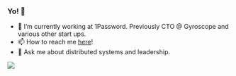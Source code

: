 ### Yo! 👋

<!--
**myusuf3/myusuf3** is a ✨ _special_ ✨ repository because its `README.md` (this file) appears on your GitHub profile.

Here are some ideas to get you started:

- 🔭 I’m currently working on ...
- 🌱 I’m currently learning ...
- 👯 I’m looking to collaborate on ...
- 🤔 I’m looking for help with ...
- 💬 Ask me about ...
- 📫 How to reach me: ...
- 😄 Pronouns: ...
- ⚡ Fun fact: ...
-->

- 🔭 I’m currently working at 1Password. Previously CTO @ Gyroscope and various other start ups. 
- 📫 How to reach me [here](https://twitter.com/myusuf3)!
- 💬 Ask me about distributed systems and leadership. 

![](https://api.time.com/wp-content/uploads/2018/06/muhammad-ali-pardon.jpg?w=800&quality=85)




